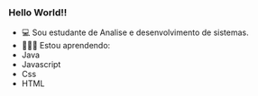 ### Hello World!!

- 💻 Sou estudante de Analise e desenvolvimento de sistemas.
- 👩🏻‍💻 Estou aprendendo:
- Java
- Javascript
- Css
- HTML

